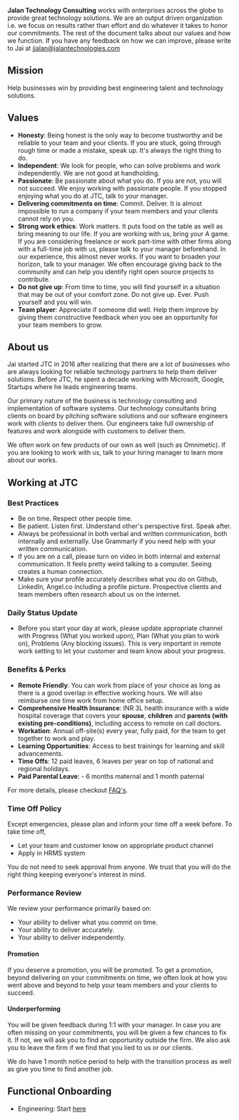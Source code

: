 **Jalan Technology Consulting** works with enterprises across the globe to provide great technology solutions. We are an output driven organization i.e. we focus on results rather than effort and do whatever it takes to honor our commitments. The rest of the document talks about our values and how we function. If you have any feedback on how we can improve, please write to Jai at jjalan@jalantechnologies.com

## Mission

Help businesses win by providing best engineering talent and technology solutions.

## Values

-   **Honesty**: Being honest is the only way to become trustworthy and be reliable to your team and your clients. If you are stuck, going through rough time or made a mistake, speak up. It's always the right thing to do.
-   **Independent**: We look for people, who can solve problems and work independently. We are not good at handholding.
-   **Passionate**: Be passionate about what you do. If you are not, you will not succeed. We enjoy working with passionate people. If you stopped enjoying what you do at JTC, talk to your manager.
-   **Delivering commitments on time**: Commit. Deliver. It is almost impossible to run a company if your team members and your clients cannot rely on you.
-   **Strong work ethics**: Work matters. It puts food on the table as well as bring meaning to our life. If you are working with us, bring your A game. If you are considering freelance or work part-time with other firms along with a full-time job with us, please talk to your manager beforehand. In our experience, this almost never works. If you want to broaden your horizon, talk to your manager. We often encourage giving back to the community and can help you identify right open source projects to contribute.
-   **Do not give up**: From time to time, you will find yourself in a situation that may be out of your comfort zone. Do not give up. Ever. Push yourself and you will win.
-   **Team player**: Appreciate if someone did well. Help them improve by giving them constructive feedback when you see an opportunity for your team members to grow.

## About us

Jai started JTC in 2016 after realizing that there are a lot of businesses who are always looking for reliable technology partners to help them deliver solutions. Before JTC, he spent a decade working with Microsoft, Google, Startups where he leads engineering teams.

Our primary nature of the business is technology consulting and implementation of software systems. Our technology consultants bring clients on board by pitching software solutions and our software engineers work with clients to deliver them. Our engineers take full ownership of features and work alongside with customers to deliver them.

We often work on few products of our own as well (such as Omnimetic). If you are looking to work with us, talk to your hiring manager to learn more about our works.

## Working at JTC

### Best Practices

-   Be on time. Respect other people time.
-   Be patient. Listen first. Understand other's perspective first. Speak after.
-   Always be professional in both verbal and written communication, both internally and externally. Use Grammarly if you need help with your written communication.
-   If you are on a call, please turn on video in both internal and external communication. It feels pretty weird talking to a computer. Seeing creates a human connection.
-   Make sure your profile accurately describes what you do on Github, LinkedIn, Angel.co including a profile picture. Prospective clients and team members often research about us on the internet.

### Daily Status Update

-   Before you start your day at work, please update appropriate channel with Progress (What you worked upon), Plan (What you plan to work on), Problems (Any blocking issues). This is very important in remote work setting to let your customer and team know about your progress.

### Benefits & Perks

-   **Remote Friendly**: You can work from place of your choice as long as there is a good overlap in effective working hours. We will also reimburse one time work from home office setup.
-   **Comprehensive Health Insurance**: INR 3L health insurance with a wide hospital coverage that covers your **spouse**, **children** and **parents (with existing pre-conditions)**, including access to remote on call doctors.
-   **Workation**: Annual off-site(s) every year, fully paid, for the team to get together to work and play.
-   **Learning Opportunities**: Access to best trainings for learning and skill advancements.
-   **Time Offs**: 12 paid leaves, 6 leaves per year on top of national and regional holidays.
-   **Paid Parental Leave**: - 6 months maternal and 1 month paternal

For more details, please checkout [FAQ's](https://github.com/jalantechnologies/handbook/blob/main/faq.md).

### Time Off Policy

Except emergencies, please plan and inform your time off a week before. To take time off,

-   Let your team and customer know on appropriate product channel
-   Apply in HRMS system

You do not need to seek approval from anyone. We trust that you will do the right thing keeping everyone's interest in mind.

### Performance Review

We review your performance primarily based on:

-   Your ability to deliver what you commit on time.
-   Your ability to deliver accurately.
-   Your ability to deliver independently.

#### Promotion

If you deserve a promotion, you will be promoted. To get a promotion, beyond delivering on your commitments on time, we often look at how you went above and beyond to help your team members and your clients to succeed.

#### Underperforming

You will be given feedback during 1:1 with your manager. In case you are often missing on your commitments, you will be given a few chances to fix it. If not, we will ask you to find an opportunity outside the firm. We also ask you to leave the firm if we find that you lied to us or our clients.

We do have 1 month notice period to help with the transition process as well as give you time to find another job.

## Functional Onboarding

-   Engineering: Start [here](https://github.com/jalantechnologies/handbook/blob/main/engineering/index.md)
